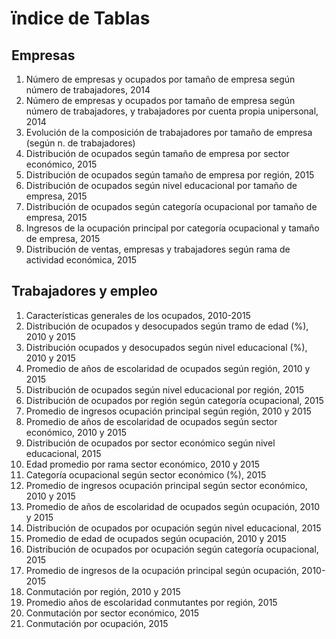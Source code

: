 # ïndice de Tablas

## Empresas

01. Número de empresas y ocupados por tamaño de empresa según número de
    trabajadores, 2014
02. Número de empresas y ocupados por tamaño de empresa según número de
    trabajadores, y trabajadores por cuenta propia unipersonal, 2014
03. Evolución de la composición de trabajadores por tamaño de empresa
    (según n. de trabajadores)
04. Distribución de ocupados según tamaño de empresa por sector económico, 2015
05. Distribución de ocupados según tamaño de empresa por región, 2015
06. Distribución de ocupados según nivel educacional por tamaño de empresa,
    2015
07. Distribución de ocupados según categoría ocupacional por tamaño de empresa,
    2015
08. Ingresos de la ocupación principal por categoría ocupacional y tamaño de
    empresa, 2015
09. Distribución de ventas, empresas y trabajadores según rama de actividad
    económica, 2015

## Trabajadores y empleo

01.	Características generales de los ocupados, 2010-2015
02.	Distribución de ocupados y desocupados según tramo de edad (%), 2010 y 2015
03.	Distribución ocupados y desocupados según nivel educacional (%),
    2010 y 2015
04.	Promedio de años de escolaridad de ocupados según región, 2010 y 2015
05.	Distribución de ocupados según nivel educacional por región, 2015
06.	Distribución de ocupados por región según categoría ocupacional, 2015
07.	Promedio de ingresos ocupación principal según región, 2010 y 2015
08.	Promedio de años de escolaridad de ocupados según sector económico,
    2010 y 2015
09.	Distribución de ocupados por sector económico según nivel educacional, 2015
10.	Edad promedio por rama sector económico, 2010 y 2015
11.	Categoría ocupacional según sector económico (%), 2015
12.	Promedio de ingresos ocupación principal según sector económico,
    2010 y 2015
13.	Promedio de años de escolaridad de ocupados según ocupación, 2010 y 2015
14.	Distribución de ocupados por ocupación según nivel educacional, 2015
15.	Promedio de edad de ocupados según ocupación, 2010 y 2015
16.	Distribución de ocupados por ocupación según categoría ocupacional, 2015
17.	Promedio de ingresos de la ocupación principal según ocupación, 2010-2015
18.	Conmutación por región, 2010 y 2015
19.	Promedio años de escolaridad conmutantes por región, 2015
20.	Conmutación por sector económico, 2015
21.	Conmutación por ocupación, 2015
